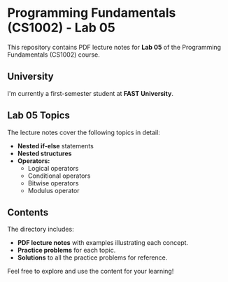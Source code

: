 # Programming Fundamentals (CS1002) - Lab 05

This repository contains PDF lecture notes for **Lab 05** of the Programming Fundamentals (CS1002) course.

## University
I'm currently a first-semester student at **FAST University**.

## Lab 05 Topics
The lecture notes cover the following topics in detail:

- **Nested if-else** statements
- **Nested structures**
- **Operators:**
  - Logical operators
  - Conditional operators
  - Bitwise operators
  - Modulus operator

## Contents
The directory includes:
- **PDF lecture notes** with examples illustrating each concept.
- **Practice problems** for each topic.
- **Solutions** to all the practice problems for reference.

Feel free to explore and use the content for your learning!

